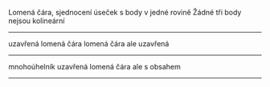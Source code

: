 Lomená čára, sjednocení úseček s body v jedné rovině
Žádné tři body nejsou kolineární

---
uzavřená lomená čára
lomená čára ale uzavřená

---
mnohoúhelník
uzavřená lomená čára ale s obsahem

---
 